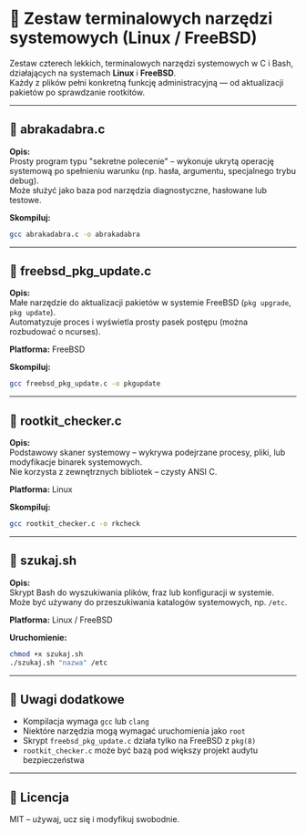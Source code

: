 
# 🧰 Zestaw terminalowych narzędzi systemowych (Linux / FreeBSD)

Zestaw czterech lekkich, terminalowych narzędzi systemowych w C i Bash, działających na systemach **Linux** i **FreeBSD**.  
Każdy z plików pełni konkretną funkcję administracyjną — od aktualizacji pakietów po sprawdzanie rootkitów.

---

## 🔹 abrakadabra.c

**Opis:**  
Prosty program typu "sekretne polecenie" – wykonuje ukrytą operację systemową po spełnieniu warunku (np. hasła, argumentu, specjalnego trybu debug).  
Może służyć jako baza pod narzędzia diagnostyczne, hasłowane lub testowe.

**Skompiluj:**  
```bash
gcc abrakadabra.c -o abrakadabra
```

---

## 🔹 freebsd_pkg_update.c

**Opis:**  
Małe narzędzie do aktualizacji pakietów w systemie FreeBSD (`pkg upgrade`, `pkg update`).  
Automatyzuje proces i wyświetla prosty pasek postępu (można rozbudować o ncurses).

**Platforma:** FreeBSD

**Skompiluj:**  
```bash
gcc freebsd_pkg_update.c -o pkgupdate
```

---

## 🔹 rootkit_checker.c

**Opis:**  
Podstawowy skaner systemowy – wykrywa podejrzane procesy, pliki, lub modyfikacje binarek systemowych.  
Nie korzysta z zewnętrznych bibliotek – czysty ANSI C.

**Platforma:** Linux

**Skompiluj:**  
```bash
gcc rootkit_checker.c -o rkcheck
```

---

## 🔹 szukaj.sh

**Opis:**  
Skrypt Bash do wyszukiwania plików, fraz lub konfiguracji w systemie.  
Może być używany do przeszukiwania katalogów systemowych, np. `/etc`.

**Platforma:** Linux / FreeBSD

**Uruchomienie:**  
```bash
chmod +x szukaj.sh
./szukaj.sh "nazwa" /etc
```

---

## 📌 Uwagi dodatkowe

- Kompilacja wymaga `gcc` lub `clang`
- Niektóre narzędzia mogą wymagać uruchomienia jako `root`
- Skrypt `freebsd_pkg_update.c` działa tylko na FreeBSD z `pkg(8)`
- `rootkit_checker.c` może być bazą pod większy projekt audytu bezpieczeństwa

---

## 📄 Licencja

MIT – używaj, ucz się i modyfikuj swobodnie.

